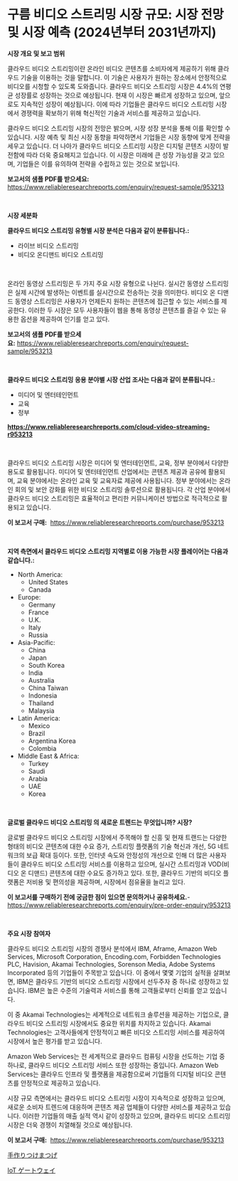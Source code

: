 <p><h1>구름 비디오 스트리밍 시장 규모: 시장 전망 및 시장 예측 (2024년부터 2031년까지)</h1></p><p><strong>시장 개요 및 보고 범위</strong></p>
<p><p>클라우드 비디오 스트리밍이란 온라인 비디오 콘텐츠를 소비자에게 제공하기 위해 클라우드 기술을 이용하는 것을 말합니다. 이 기술은 사용자가 원하는 장소에서 안정적으로 비디오를 시청할 수 있도록 도와줍니다. 클라우드 비디오 스트리밍 시장은 4.4%의 연평균 성장률로 성장하는 것으로 예상됩니다. 현재 이 시장은 빠르게 성장하고 있으며, 앞으로도 지속적인 성장이 예상됩니다. 이에 따라 기업들은 클라우드 비디오 스트리밍 시장에서 경쟁력을 확보하기 위해 혁신적인 기술과 서비스를 제공하고 있습니다.</p><p>클라우드 비디오 스트리밍 시장의 전망은 밝으며, 시장 성장 분석을 통해 이를 확인할 수 있습니다. 시장 예측 및 최신 시장 동향을 파악하면서 기업들은 시장 동향에 맞게 전략을 세우고 있습니다. 더 나아가 클라우드 비디오 스트리밍 시장은 디지털 콘텐츠 시장이 발전함에 따라 더욱 중요해지고 있습니다. 이 시장은 미래에 큰 성장 가능성을 갖고 있으며, 기업들은 이를 유의하여 전략을 수립하고 있는 것으로 보입니다.</p></p>
<p><strong>보고서의 샘플 PDF를 받으세요:</strong> <a href="https://www.reliableresearchreports.com/enquiry/request-sample/953213">https://www.reliableresearchreports.com/enquiry/request-sample/953213</a></p>
<p>&nbsp;</p>
<p><strong>시장 세분화</strong></p>
<p><strong>클라우드 비디오 스트리밍 유형별 시장 분석은 다음과 같이 분류됩니다.:</strong></p>
<p><ul><li>라이브 비디오 스트리밍</li><li>비디오 온디맨드 비디오 스트리밍</li></ul></p>
<p>&nbsp;</p>
<p><p>온라인 동영상 스트리밍은 두 가지 주요 시장 유형으로 나뉜다. 실시간 동영상 스트리밍은 실제 시간에 발생하는 이벤트를 실시간으로 전송하는 것을 의미한다. 비디오 온 디맨드 동영상 스트리밍은 사용자가 언제든지 원하는 콘텐츠에 접근할 수 있는 서비스를 제공한다. 이러한 두 시장은 모두 사용자들이 웹을 통해 동영상 콘텐츠를 즐길 수 있는 유용한 옵션을 제공하여 인기를 얻고 있다.</p></p>
<p><strong>보고서의 샘플 PDF를 받으세요:</strong>&nbsp;<a href="https://www.reliableresearchreports.com/enquiry/request-sample/953213">https://www.reliableresearchreports.com/enquiry/request-sample/953213</a></p>
<p>&nbsp;</p>
<p><strong> 클라우드 비디오 스트리밍 응용 분야별 시장 산업 조사는 다음과 같이 분류됩니다.:</strong></p>
<p><ul><li>미디어 및 엔터테인먼트</li><li>교육</li><li>정부</li></ul></p>
<p><strong><a href="https://www.reliableresearchreports.com/cloud-video-streaming-r953213">https://www.reliableresearchreports.com/cloud-video-streaming-r953213</a></strong></p>
<p>&nbsp;</p>
<p><p>클라우드 비디오 스트리밍 시장은 미디어 및 엔터테인먼트, 교육, 정부 분야에서 다양한 용도로 활용됩니다. 미디어 및 엔터테인먼트 산업에서는 콘텐츠 제공과 공유에 활용되며, 교육 분야에서는 온라인 교육 및 교육자료 제공에 사용됩니다. 정부 분야에서는 온라인 회의 및 보안 강화를 위한 비디오 스트리밍 솔루션으로 활용됩니다. 각 산업 분야에서 클라우드 비디오 스트리밍은 효율적이고 편리한 커뮤니케이션 방법으로 적극적으로 활용되고 있습니다.</p></p>
<p><strong>이 보고서 구매:</strong>&nbsp; <a href="https://www.reliableresearchreports.com/purchase/953213">https://www.reliableresearchreports.com/purchase/953213</a></p>
<p>&nbsp;</p>
<p><strong>지역 측면에서 클라우드 비디오 스트리밍 지역별로 이용 가능한 시장 플레이어는 다음과 같습니다.:</strong></p>
<p><ul>
    <li>
        North America:
        <ul>
            <li>United States</li>
            <li>Canada</li>
        </ul>
    </li>
    <li>
        Europe:
        <ul>
            <li>Germany</li>
            <li>France</li>
            <li>U.K.</li>
            <li>Italy</li>
            <li>Russia</li>
        </ul>
    </li>
    <li>
        Asia-Pacific:
        <ul>
            <li>China</li>
            <li>Japan</li>
            <li>South Korea</li>
            <li>India</li>
            <li>Australia</li>
            <li>China Taiwan</li>
            <li>Indonesia</li>
            <li>Thailand</li>
            <li>Malaysia</li>
        </ul>
    </li>
    <li>
        Latin America:
        <ul>
            <li>Mexico</li>
            <li>Brazil</li>
            <li>Argentina Korea</li>
            <li>Colombia</li>
        </ul>
    </li>
    <li>
        Middle East & Africa:
        <ul>
            <li>Turkey</li>
            <li>Saudi</li>
            <li>Arabia</li>
            <li>UAE</li>
            <li>Korea</li>
        </ul>
    </li>
    </ul></p>
<p>&nbsp;</p>
<p><strong>글로벌 클라우드 비디오 스트리밍 의 새로운 트렌드는 무엇입니까? 시장?</strong></p>
<p><p>글로벌 클라우드 비디오 스트리밍 시장에서 주목해야 할 신흥 및 현재 트랜드는 다양한 형태의 비디오 콘텐츠에 대한 수요 증가, 스트리밍 플랫폼의 기술 혁신과 개선,  5G 네트워크의 보급 확대 등이다. 또한, 인터넷 속도와 안정성의 개선으로 인해 더 많은 사용자들이 클라우드 비디오 스트리밍 서비스를 이용하고 있으며, 실시간 스트리밍과 VOD(비디오 온 디맨드) 콘텐츠에 대한 수요도 증가하고 있다. 또한, 클라우드 기반의 비디오 플랫폼은 저비용 및 편의성을 제공하며, 시장에서 점유율을 늘리고 있다.</p></p>
<p><strong>이 보고서를 구매하기 전에 궁금한 점이 있으면 문의하거나 공유하세요.</strong>- <a href="https://www.reliableresearchreports.com/enquiry/pre-order-enquiry/953213">https://www.reliableresearchreports.com/enquiry/pre-order-enquiry/953213</a></p>
<p>&nbsp;</p>
<p><strong>주요 시장 참여자</strong></p>
<p><p>클라우드 비디오 스트리밍 시장의 경쟁사 분석에서 IBM, Aframe, Amazon Web Services, Microsoft Corporation, Encoding.com, Forbidden Technologies PLC, Havision, Akamai Technologies, Sorenson Media, Adobe Systems Incorporated 등의 기업들이 주목받고 있습니다. 이 중에서 몇몇 기업의 실적을 살펴보면, IBM은 클라우드 기반의 비디오 스트리밍 시장에서 선두주자 중 하나로 성장하고 있습니다. IBM은 높은 수준의 기술력과 서비스를 통해 고객들로부터 신뢰를 얻고 있습니다. </p><p>이 중 Akamai Technologies는 세계적으로 네트워크 솔루션을 제공하는 기업으로, 클라우드 비디오 스트리밍 시장에서도 중요한 위치를 차지하고 있습니다. Akamai Technologies는 고객사들에게 안정적이고 빠른 비디오 스트리밍 서비스를 제공하여 시장에서 높은 평가를 받고 있습니다. </p><p>Amazon Web Services는 전 세계적으로 클라우드 컴퓨팅 시장을 선도하는 기업 중 하나로, 클라우드 비디오 스트리밍 서비스 또한 성장하는 중입니다. Amazon Web Services는 클라우드 인프라 및 플랫폼을 제공함으로써 기업들의 디지털 비디오 콘텐츠를 안정적으로 제공하고 있습니다.</p><p>시장 규모 측면에서는 클라우드 비디오 스트리밍 시장이 지속적으로 성장하고 있으며, 새로운 소비자 트렌드에 대응하며 콘텐츠 제공 업체들이 다양한 서비스를 제공하고 있습니다. 이러한 기업들의 매출 실적 역시 같이 성장하고 있으며, 클라우드 비디오 스트리밍 시장은 더욱 경쟁이 치열해질 것으로 예상됩니다.</p></p>
<p><strong>이 보고서 구매:</strong>&nbsp;&nbsp;<a href="https://www.reliableresearchreports.com/purchase/953213">https://www.reliableresearchreports.com/purchase/953213</a></p>
<p><p><a href="https://github.com/laurenreichert/Market-Research-Report-List-1/blob/main/928902521420.md">手作りつけまつげ</a></p><p><a href="https://github.com/RodHoppe07/Market-Research-Report-List-1/blob/main/707505421421.md">IoT ゲートウェイ</a></p></p>